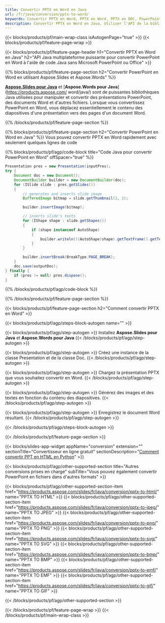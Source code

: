 ```yaml
---
title: Convertir PPTX en Word en Java
url: /fr/java/conversion/pptx-to-word/
keywords: Convertir PPTX en Word, PPTX en Word, PPTX en DOC, PowerPoint en Word, Java API, Java Library
description: Convertir PPTX en Word en Java. Utiliser l'API de la bibliothèque Java pour convertir PowerPoint en Word
---
```


{{< blocks/products/pf/main-wrap-class isAutogenPage="true" >}}
{{< blocks/products/pf/feature-page-wrap >}}

{{< blocks/products/pf/feature-page-header h1="Convertir PPTX en Word en Java" h2="API Java multiplateforme puissante pour convertir PowerPoint en Word à l'aide de code Java sans Microsoft PowerPoint ou Office" >}}

{{% blocks/products/pf/feature-page-section h2="Convertir PowerPoint en Word en utilisant Aspose.Slides et Aspose.Words" %}}

[**Aspose.Slides pour Java**](https://products.aspose.com/slides/fr/java/) et [**Aspose.Words pour Java**](https://products.aspose.com/ word/java/) sont de puissantes bibliothèques Java utilisées pour manipuler et convertir des présentations PowerPoint, des documents Word et d'autres fichiers. Lorsque vous convertissez PowerPoint en Word, vous déplacez essentiellement le contenu des diapositives d'une présentation vers des pages d'un document Word.

{{% /blocks/products/pf/feature-page-section %}}




{{% blocks/products/pf/feature-page-section  h2="Convertir PowerPoint en Word en Java" %}}
Vous pouvez convertir PPTX en Word rapidement avec seulement quelques lignes de code

{{% blocks/products/pf/agp/code-block title="Code Java pour convertir PowerPoint en Word" offSpacer="true" %}}
```java
Presentation pres = new Presentation(inputPres);
try {
    Document doc = new Document();
    DocumentBuilder builder = new DocumentBuilder(doc);
    for (ISlide slide : pres.getSlides())
    {
        // generates and inserts slide image
        BufferedImage bitmap = slide.getThumbnail(1, 1);

        builder.insertImage(bitmap);

        // inserts slide's texts
        for (IShape shape : slide.getShapes())
        {
            if (shape instanceof AutoShape)
            {
                builder.writeln(((AutoShape)shape).getTextFrame().getText());
            }
        }

        builder.insertBreak(BreakType.PAGE_BREAK);
    }
    doc.save(outputDoc);
} finally {
    if (pres != null) pres.dispose();
}
```
{{% /blocks/products/pf/agp/code-block %}}

{{% /blocks/products/pf/feature-page-section %}}




{{< blocks/products/pf/feature-page-section  h2="Comment convertir PPTX en Word" >}}


{{< blocks/products/pf/agp/steps-block-autogen name="" >}}


{{< blocks/products/pf/agp/step-autogen >}}
Installez **Aspose.Slides pour Java** et **Aspose.Words pour Java** 
{{< /blocks/products/pf/agp/step-autogen >}}

{{< blocks/products/pf/agp/step-autogen >}}
Créez une instance de la classe Presentation et de la classe Doc.
{{< /blocks/products/pf/agp/step-autogen >}}

{{< blocks/products/pf/agp/step-autogen >}}
Chargez la présentation PPTX que vous souhaitez convertir en Word.
{{< /blocks/products/pf/agp/step-autogen >}}

{{< blocks/products/pf/agp/step-autogen >}}
Générez des images et des textes en fonction du contenu des diapositives.
{{< /blocks/products/pf/agp/step-autogen >}}

{{< blocks/products/pf/agp/step-autogen >}}
Enregistrez le document Word résultant.
{{< /blocks/products/pf/agp/step-autogen >}}


{{< /blocks/products/pf/agp/steps-block-autogen >}}


{{< /blocks/products/pf/feature-page-section >}}




{{< blocks/slides-app-widget  appName="conversion" extension="" sectionTitle="Convertisseur en ligne gratuit" sectionDescription="[Comment convertir PPT en HTML en Python](https://products.aspose.com/slides/fr/python-net/conversion/ppt-to-html/)" >}}

{{< blocks/products/pf/agp/other-supported-section title="Autres conversions prises en charge" subTitle="Vous pouvez également convertir PowerPoint en fichiers dans d'autres formats" >}}


{{< blocks/products/pf/agp/other-supported-section-item href="https://products.aspose.com/slides/fr/java/conversion/pptx-to-html/" name="PPTX TO HTML" >}}
{{< blocks/products/pf/agp/other-supported-section-item href="https://products.aspose.com/slides/fr/java/conversion/pptx-to-jpeg/" name="PPTX TO JPEG" >}}
{{< blocks/products/pf/agp/other-supported-section-item href="https://products.aspose.com/slides/fr/java/conversion/pptx-to-png/" name="PPTX TO PNG" >}}
{{< blocks/products/pf/agp/other-supported-section-item href="https://products.aspose.com/slides/fr/java/conversion/pptx-to-svg/" name="PPTX TO SVG" >}}
{{< blocks/products/pf/agp/other-supported-section-item href="https://products.aspose.com/slides/fr/java/conversion/pptx-to-bmp/" name="PPTX TO BMP" >}}
{{< blocks/products/pf/agp/other-supported-section-item href="https://products.aspose.com/slides/fr/java/conversion/pptx-to-emf/" name="PPTX TO EMF" >}}
{{< blocks/products/pf/agp/other-supported-section-item href="https://products.aspose.com/slides/fr/java/conversion/pptx-to-gif/" name="PPTX TO GIF" >}}



{{< /blocks/products/pf/agp/other-supported-section >}}

{{< /blocks/products/pf/feature-page-wrap >}}
{{< /blocks/products/pf/main-wrap-class >}}